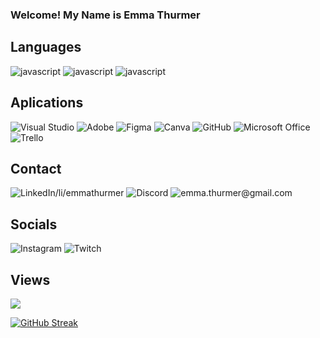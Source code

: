 ### Welcome! My Name is Emma Thurmer

## Languages

![javascript](https://img.shields.io/badge/-JavaScript-green?style=flat-square&logo=appveyor)
![javascript](https://img.shields.io/badge/-CSS3-green?style=flat-square&logo=appveyor)
![javascript](https://img.shields.io/badge/-HTML5-green?style=flat-square&logo=appveyor)


## Aplications

<img alt="Visual Studio" src="https://img.shields.io/badge/VisualStudio-5C2D91.svg?style=for-the-badge&logo=visual-studio&logoColor=white"/>
<img alt="Adobe" src="https://img.shields.io/badge/adobe-%23FF0000.svg?style=for-the-badge&logo=adobe&logoColor=white"/>
<img alt="Figma" src="https://img.shields.io/badge/figma-%23F24E1E.svg?style=for-the-badge&logo=figma&logoColor=white"/>
<img alt="Canva" src="https://img.shields.io/badge/Canva-%2300C4CC.svg?style=for-the-badge&logo=Canva&logoColor=white"/>
<img alt="GitHub" src="https://img.shields.io/badge/github-%23121011.svg?style=for-the-badge&logo=github&logoColor=white"/>
<img alt="Microsoft Office" src="https://img.shields.io/badge/Microsoft_Office-D83B01?style=for-the-badge&logo=microsoft-office&logoColor=white" />
<img alt="Trello" src="https://img.shields.io/badge/Trello-%23026AA7.svg?style=for-the-badge&logo=Trello&logoColor=white"/>

## Contact

<img alt="LinkedIn/li/emmathurmer" src="https://img.shields.io/badge/linkedin-%230077B5.svg?style=for-the-badge&logo=linkedin&logoColor=white"/>
<img alt="Discord" src="https://img.shields.io/badge/%3CServer%3E-%237289DA.svg?style=for-the-badge&logo=discord&logoColor=white"/>
<img alt="emma.thurmer@gmail.com" src="https://img.shields.io/badge/Gmail-D14836?style=for-the-badge&logo=gmail&logoColor=white" />

## Socials

<img alt="Instagram" src="https://img.shields.io/badge/Emmacft-%23E4405F.svg?style=for-the-badge&logo=Instagram&logoColor=white"/>
<img alt="Twitch" src="https://img.shields.io/badge/xentraz-%239146FF.svg?style=for-the-badge&logo=Twitch&logoColor=white"/>

## Views
![](https://komarev.com/ghpvc/?username=your-github-xentraz&color=lightgrey)

[![GitHub Streak](https://github-readme-streak-stats.herokuapp.com/?user=DenverCoder1)](https://git.io/streak-stats)

